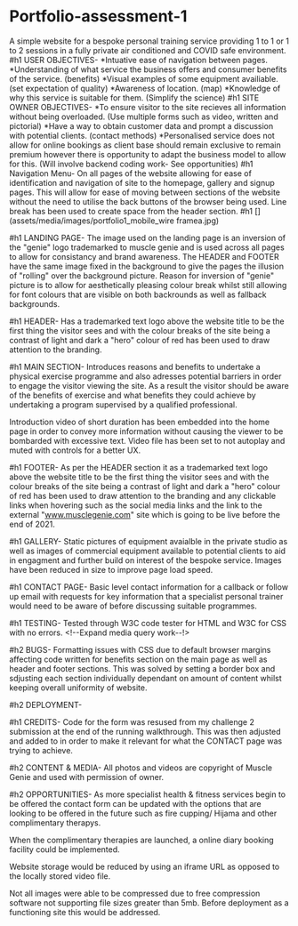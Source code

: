 # Portfolio-assessment-1
A simple website for a bespoke personal training service providing 1 to 1 or 1 to 2 sessions in a fully private air conditioned and COVID safe environment.
#h1 USER OBJECTIVES-
*Intuative ease of navigation between pages.
*Understanding of what service the business offers and consumer benefits of the service. (benefits)
*Visual examples of some equipment availiable. (set expectation of quality)
*Awareness of location. (map)
*Knowledge of why this service is suitable for them. (Simplify the science)
#h1 SITE OWNER OBJECTIVES-
*To ensure visitor to the site recieves all information without being overloaded. (Use multiple forms such as video, written and pictorial)
*Have a way to obtain customer data and prompt a discussion with potential clients. (contact methods)
*Personalised service does not allow for online bookings as client base should remain exclusive to remain premium however there is opportunity to adapt the business model to allow for this. (Will involve backend coding work- See opportunities)
#h1 Navigation Menu- 
On all pages of the website allowing for ease of identification and navigation of site to the homepage, gallery and signup pages. This will allow for ease of moving between sections of the website without the need to utilise the back buttons of the browser being used. Line break has been used to create space from the header section.
#h1
[](assets/media/images/portfolio1_mobile_wire framea.jpg)
[](assets/media/images/portfolio1_desktop_wireframea.jpg)
[](assets/media/images/portfolio1_desktop_wireframeb.jpg)

#h1 LANDING PAGE- 
The image used on the landing page is an inversion of the "genie" logo trademarked to muscle genie and is used across all pages to allow for consistancy and brand awareness. The HEADER and FOOTER have the same image fixed in the background to give the pages the illusion of "rolling" over the background picture. Reason for inversion of "genie" picture is to allow for aesthetically pleasing colour break whilst still allowing for font colours that are visible on both backrounds as well as fallback backgrounds.

#h1 HEADER- 
Has a trademarked text logo above the website title to be the first thing the visitor sees and with the colour breaks of the site being a contrast of light and dark a "hero" colour of red has been used to draw attention to the branding.

#h1 MAIN SECTION- 
Introduces reasons and benefits to undertake a physical exercise programme and also adresses potential barriers in order to engage the visitor viewing the site. As a result the visitor should be aware of the benefits of exercise and what benefits they could achieve by undertaking a program supervised by a qualified professional.

Introduction video of short duration has been embedded into the home page in order to convey more information without causing the viewer to be bombarded with excessive text. Video file has been set to not autoplay and muted with controls for a better UX.

#h1 FOOTER- 
As per the HEADER section it as a trademarked text logo above the website title to be the first thing the visitor sees and with the colour breaks of the site being a contrast of light and dark a "hero" colour of red has been used to draw attention to the branding and any clickable links when hovering such as the social media links and the link to the external "www.musclegenie.com" site which is going to be live before the end of 2021.

#h1 GALLERY- 
Static pictures of equipment avaialble in the private studio as well as images of commercial equipment available to potential clients to aid in engagment and further build on interest of the bespoke service. Images have been reduced in size to improve page load speed.

#h1 CONTACT PAGE- 
Basic level contact information for a callback or follow up email with requests for key information that a specialist personal trainer would need to be aware of before discussing suitable programmes.

#h1 TESTING-
Tested through W3C code tester for HTML and W3C for CSS with no errors. <!--Expand media query work--!>

#h2 BUGS- 
Formatting issues with CSS due to default browser margins affecting code written for benefits section on the main page as well as header and footer sections. This was solved by setting a border box and sdjusting each section individually dependant on amount of content whilst keeping overall uniformity of website.

#h2 DEPLOYMENT-
<!--Enter screenshots of working site in this section-->

#h1 CREDITS- Code for the form was resused from my challenge 2 submission at the end of the running walkthrough. This was then adjusted and added to in order to make it relevant for what the CONTACT page was trying to achieve.

#h2 CONTENT & MEDIA-
All photos and videos are copyright of Muscle Genie and used with permission of owner.

#h2 OPPORTUNITIES- 
As more specialist health & fitness services begin to be offered the contact form can be updated with the options that are looking to be offered in the future such as fire cupping/ Hijama and other complimentary therapys.

When the complimentary therapies are launched, a online diary booking facility could be implemented.

Website storage would be reduced by using an iframe URL as opposed to the locally stored video file.

Not all images were able to be compressed due to free compression software not supporting file sizes greater than 5mb. Before deployment as a functioning site this would be addressed.